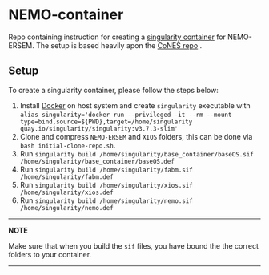 # NEMO-container

Repo containing instruction for creating a [singularity container](https://sylabs.io/guides/3.5/user-guide/introduction.html) for NEMO-ERSEM. The setup is based heavily apon the [CoNES repo](https://github.com/NOC-MSM/CoNES) .

## Setup

To create a singularity container, please follow the steps below:

1. Install [Docker](https://docs.docker.com/get-docker/) on host system and create `singularity` executable with `alias singularity='docker run --privileged -it --rm --mount type=bind,source=${PWD},target=/home/singularity quay.io/singularity/singularity:v3.7.3-slim'`
2. Clone and compress `NEMO-ERSEM` and `XIOS` folders, this can be done via `bash initial-clone-repo.sh`.
3. Run `singularity build /home/singularity/base_container/baseOS.sif /home/singularity/base_container/baseOS.def`
4. Run `singularity build /home/singularity/fabm.sif /home/singularity/fabm.def`
5. Run `singularity build /home/singularity/xios.sif /home/singularity/xios.def`
6. Run `singularity build /home/singularity/nemo.sif /home/singularity/nemo.def`

---
**NOTE**

Make sure that when you build the `sif` files, you have bound the the correct folders to your container.

---